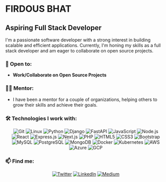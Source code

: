 # FIRDOUS BHAT

## Aspiring Full Stack Developer

I'm a passionate software developer with a strong interest in building scalable and efficient applications. Currently, I'm honing my skills as a full stack developer and am eager to collaborate on open source projects.

### 🌟 Open to:

- **Work/Collaborate on Open Source Projects**

### 👨‍🏫 Mentor:

- I have been a mentor for a couple of organizations, helping others to grow their skills and achieve their goals.

### 🛠 Technologies I work with:

<p align="center">
  <img src="https://img.shields.io/badge/Git-F05032?style=flat-square&logo=git&logoColor=white" alt="Git" />
  <img src="https://img.shields.io/badge/Linux-FCC624?style=flat-square&logo=linux&logoColor=black" alt="Linux" />
  <img src="https://img.shields.io/badge/Python-3776AB?style=flat-square&logo=python&logoColor=white" alt="Python" />
  <img src="https://img.shields.io/badge/Django-092E20?style=flat-square&logo=django&logoColor=white" alt="Django" />
  <img src="https://img.shields.io/badge/FastAPI-009688?style=flat-square&logo=fastapi&logoColor=white" alt="FastAPI" />
  <img src="https://img.shields.io/badge/JavaScript-323330?style=flat-square&logo=javascript&logoColor=F7DF1E" alt="JavaScript" />
  <img src="https://img.shields.io/badge/Node.js-43853D?style=flat-square&logo=node-dot-js&logoColor=white" alt="Node.js" />
  <img src="https://img.shields.io/badge/React-20232A?style=flat-square&logo=react&logoColor=61DAFB" alt="React" />
  <img src="https://img.shields.io/badge/Express.js-000000?style=flat-square&logo=express&logoColor=white" alt="Express.js" />
  <img src="https://img.shields.io/badge/Next.js-000000?style=flat-square&logo=next-dot-js&logoColor=white" alt="Next.js" />
  <img src="https://img.shields.io/badge/PHP-777BB4?style=flat-square&logo=php&logoColor=white" alt="PHP" />
  <img src="https://img.shields.io/badge/HTML5-E34F26?style=flat-square&logo=html5&logoColor=white" alt="HTML5" />
  <img src="https://img.shields.io/badge/CSS3-1572B6?style=flat-square&logo=css3&logoColor=white" alt="CSS3" />
  <img src="https://img.shields.io/badge/Bootstrap-563D7C?style=flat-square&logo=bootstrap&logoColor=white" alt="Bootstrap" />
  <img src="https://img.shields.io/badge/MySQL-4479A1?style=flat-square&logo=mysql&logoColor=white" alt="MySQL" />
  <img src="https://img.shields.io/badge/PostgreSQL-4169E1?style=flat-square&logo=postgresql&logoColor=white" alt="PostgreSQL" />
  <img src="https://img.shields.io/badge/MongoDB-47A248?style=flat-square&logo=mongodb&logoColor=white" alt="MongoDB" />
  <img src="https://img.shields.io/badge/Docker-2496ED?style=flat-square&logo=docker&logoColor=white" alt="Docker" />
  <img src="https://img.shields.io/badge/Kubernetes-326CE5?style=flat-square&logo=kubernetes&logoColor=white" alt="Kubernetes" />
  <img src="https://img.shields.io/badge/AWS-232F3E?style=flat-square&logo=amazon-aws&logoColor=white" alt="AWS" />
  <img src="https://img.shields.io/badge/Azure-0078D4?style=flat-square&logo=microsoft-azure&logoColor=white" alt="Azure" />
  <img src="https://img.shields.io/badge/GCP-4285F4?style=flat-square&logo=google-cloud&logoColor=white" alt="GCP" />

</p>

<!-- ### 📚 Featured Projects:
- **Project 1**: Brief description of your project, what it does, and the technologies you used.
- **Project 2**: Brief description of your project, what it does, and the technologies you used.
- **Project 3**: Brief description of your project, what it does, and the technologies you used. -->

### 📫 Find me:

<p align="center">
  <a href="https://x.com/IFirdousFB" target="_blank"><img src="https://img.shields.io/badge/Twitter-1DA1F2?style=flat-square&logo=twitter&logoColor=white" alt="Twitter" /></a>
  <a href="https://www.linkedin.com/in/firdous-bhat/" target="_blank"><img src="https://img.shields.io/badge/LinkedIn-0A66C2?style=flat-square&logo=linkedin&logoColor=white" alt="LinkedIn" /></a>
  <a href="https://medium.com/" target="_blank"><img src="https://img.shields.io/badge/Medium-000000?style=flat-square&logo=medium&logoColor=white" alt="Medium" /></a>
</p>
